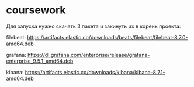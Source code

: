 # coursework

Для запуска нужно скачать 3 пакета и закинуть их в корень проекта:

filebeat: https://artifacts.elastic.co/downloads/beats/filebeat/filebeat-8.7.0-amd64.deb

grafana:  https://dl.grafana.com/enterprise/release/grafana-enterprise_9.5.1_amd64.deb

kibana:   https://artifacts.elastic.co/downloads/kibana/kibana-8.7.1-amd64.deb
